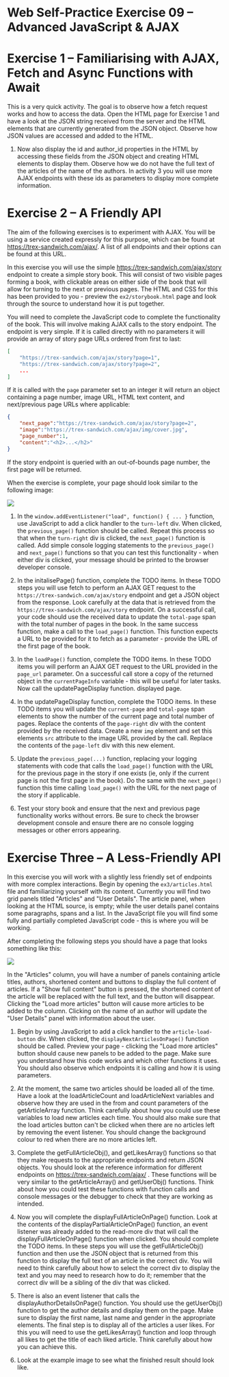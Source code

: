 Web Self-Practice Exercise 09 &ndash; Advanced JavaScript & AJAX
==========

Exercise 1 &ndash; Familiarising with AJAX, Fetch and Async Functions with Await
==========

This is a very quick activity. The goal is to observe how a fetch request works and how to access the data. Open the HTML page for Exercise 1 and
have a look at the JSON string received from the server and the HTML elements that are currently generated from the JSON object. Observe how JSON values
are accessed and added to the HTML. 


1. Now also display the id and author_id properties in the HTML by accessing these fields from the JSON object and creating HTML elements to display them. 
Observe how we do not have the full text of the articles of the name of the authors. In activity 3 you will use more AJAX endpoints with these ids 
as parameters to display more complete information.

Exercise 2 &ndash; A Friendly API
==========

The aim of the following exercises is to experiment with AJAX. You will be using a service created expressly for this purpose, which can be found at https://trex-sandwich.com/ajax/. A list of all endpoints and their options can be found at this URL.

In this exercise you will use the simple https://trex-sandwich.com/ajax/story endpoint to create a simple story book. This 
will consist of two visible pages forming a book, with clickable areas on either side of the book that will allow for
 turning to the next or previous pages. The HTML and CSS for this has been provided to you - preview the 
 `ex2/storybook.html` page and look through the source to understand how it is put together. 

You will need to complete the JavaScript code to complete the functionality of the book. This will involve making AJAX calls to the story endpoint. 
The endpoint is very simple.  If it is called directly with no parameters it will provide an array of story page URLs ordered from first to last:

```json
[
    "https://trex-sandwich.com/ajax/story?page=1", 
    "https://trex-sandwich.com/ajax/story?page=2", 
    ...
]
```

If it is called with the `page` parameter set to an integer it will return an object containing a page number, image URL, HTML text content, 
and next/previous page URLs where applicable: 


```json
{
    "next_page":"https://trex-sandwich.com/ajax/story?page=2",
    "image":"https://trex-sandwich.com/ajax/img/cover.jpg",
    "page_number":1,
    "content":"<h2>...</h2>"
}
```

If the story endpoint is queried with an out-of-bounds page number, the first page will be returned. 

When the exercise is complete, your page should look similar to the following image:

![](spec/ex2-screenshot.png)


1. In the `window.addEventListener("load", function() { ... }` function, use JavaScript to add a click handler to the `turn-left` div. When clicked, the `previous_page()` function should be called. Repeat this process so that when the `turn-right` div is clicked, the `next_page()` function is called. 
Add simple console logging statements to the `previous_page()` and `next_page()` functions so that you can test this functionality - when either div 
is clicked, your message should be printed to the browser developer console.

2. In the initalisePage() function, complete the TODO items. In these TODO steps you will use fetch to perform an AJAX GET request to the 
`https://trex-sandwich.com/ajax/story` endpoint and get a JSON object from the response. Look carefully at the data that is retrieved from 
the `https://trex-sandwich.com/ajax/story` endpoint.
 On a successful call, your code should use the received data to update the `total-page` span with the total number of pages in the book. In the same 
 success function, make a call to the `load_page()` function. This function expects a URL to be provided for it to fetch as a parameter - provide the 
 URL of the first page of the book.

3. In the `loadPage()` function, complete the TODO items. In these TODO items you will perform an AJAX GET request to the URL provided in the 
`page_url` parameter. On a successful call store a copy of the returned object in the `currentPageInfo` variable - this will be 
useful for later tasks. Now call the updatePageDisplay function. 
displayed page. 

4. In the updatePageDisplay function, complete the TODO items. In these TODO items you will update the `current-page` and `total-page` span elements 
to show the number of the current page and total number of pages. Replace the contents of the `page-right` div with the content provided by the received data. Create a new `img` element and set this elements `src` attribute to the image URL provided by the call. Replace the contents of the `page-left` div with 
this new element. 

5. Update the `previous_page(...)` function, replacing your logging statements with code that calls the `load_page()` function with the URL for the 
previous page in the story if one exists (ie, only if the current page is not the first page in the book). Do the same with the `next_page()` 
function this time calling `load_page()` with the URL for the next page of the story if applicable. 

6. Test your story book and ensure that the next and previous page functionality works without errors. Be sure to check the browser 
development console and ensure there are no console logging messages or other errors appearing.


Exercise Three &ndash; A Less-Friendly API
==============

In this exercise you will work with a slightly less friendly set of endpoints with more complex interactions. Begin 
by opening the `ex3/articles.html` file and familiarizing yourself with its content. Currently you will find two grid 
panels titled "Articles" and "User Details". The article panel, when looking at the HTML source, is empty; while the user details panel contains some paragraphs, spans and a list. In the JavaScript file you will find some fully and partially completed JavaScript code - this is where you will be working.

After completing the following steps you should have a page that looks something like this:

![](spec/ex3-screenshot.png)

In the "Articles" column, you will have a number of panels containing article titles, authors, shortened content and buttons to display the full content of articles. If a "Show full content" button is pressed, the shortened content of the article will be replaced with the full text, and the button will disappear. Clicking the "Load more articles" button will cause more articles to be added to the column. Clicking on the name of an author will update the "User Details" panel with information about the user.

1. Begin by using JavaScript to add a click handler to the `article-load-button` div. When clicked, the 
`displayNextArticlesOnPage()` 
function should be called. Preview your page - clicking the "Load more articles" button should cause new panels to be added to the page. Make sure
you understand how this code works and which other functions it uses. You should also observe which endpoints it is calling and how it is using 
parameters.

2. At the moment, the same two articles should be loaded all of the time. Have a look at the loadArticleCount and loadArticleNext variables
and observe how they are used in the from and count parameters of the getArticleArray function. Think carefully about how you could use these
variables to load new articles each time. You should also make sure that the load articles button can't be clicked when there are no articles left by removing
the event listener. You should change the background colour to red when there are no more articles left. 

3. Complete the getFullArticleObj(), and getLikesArray() functions so that they make requests to the appropriate endpoints and return
JSON objects. You should look at the reference information for different endpoints on https://trex-sandwich.com/ajax/ . These functions will be very similar 
to the getArticleArray() and getUserObj() functions. Think about how you could test these functions with function calls and console messages or the debugger
 to check that they are working as intended. 

4. Now you will complete the displayFullArticleOnPage() function. Look at the contents of the displayPartialArticleOnPage() function, an event listener
was already added to the read-more div that will call the displayFullArticleOnPage() function when clicked. You should complete the TODO items. In these
steps you will use the getFullArticleObj() function and then use the JSON object that is returned from this function to display the full text of an article
in the correct div. You will need to think carefully about how to select the correct div to display the text and you may need to research how to do it; 
remember that the correct div will be a sibling of the div that was clicked.

5. There is also an event listener that calls the displayAuthorDetailsOnPage() function. You should use the getUserObj() function to get the author details
and display them on the page. Make sure to display the first name, last name and gender in the appropriate elements. The final step is to display all of the
articles a user likes. For this you will need to use the getLikesArray() function and loop through all likes to get the title of each liked article. Think
carefully about how you can achieve this.  

6. Look at the example image to see what the finished result should look like.
